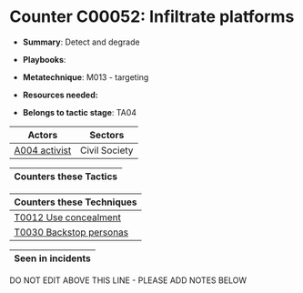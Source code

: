 # Counter C00052: Infiltrate platforms

* **Summary**: Detect and degrade

* **Playbooks**: 

* **Metatechnique**: M013 - targeting

* **Resources needed:** 

* **Belongs to tactic stage**: TA04


| Actors | Sectors |
| ------ | ------- |
| [A004 activist](../actors/A004.md) | Civil Society |



| Counters these Tactics |
| ---------------------- |



| Counters these Techniques |
| ------------------------- |
| [T0012 Use concealment](../techniques/T0012.md) |
| [T0030 Backstop personas](../techniques/T0030.md) |



| Seen in incidents |
| ----------------- |


DO NOT EDIT ABOVE THIS LINE - PLEASE ADD NOTES BELOW